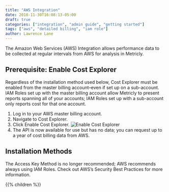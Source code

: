 ```yaml
---
title: "AWS Integration"
date: 2018-11-30T16:08:13-05:00
draft: true
categories: ["integration", "admin guide", "getting started"]
tags: ["aws", "detailed billing", "iam role"]
author: Lawrence Lane
---
```

The Amazon Web Services (AWS) Integration allows performance data to be collected at regular intervals from AWS for analysis in Metricly.

## Prerequisite: Enable Cost Explorer
Regardless of the installation method used below, Cost Explorer must be enabled from the master billing account–even if set up on a sub-account. IAM Roles set up with the master billing account allow Metricly to present reports spanning all of your accounts; IAM Roles set up with a sub-account only reports cost for that one account.

1. Log in to your AWS master billing account.
2. Navigate to Cost Explorer.
3. Click Enable Cost Explorer.
![Enable Cost Explorer](/images/aws-integration/enable-cost-explorer.png)
4. The API is now available for use but has no data; you can request up to a year of cost billing data from AWS.

## Installation Methods
The Access Key Method is no longer recommended; AWS recommends always using IAM Roles. Check out AWS’s Security Best Practices for more information.

{{% children  %}}
